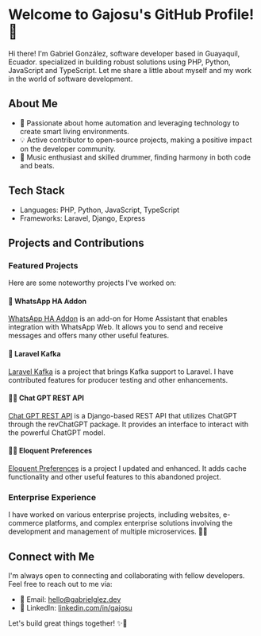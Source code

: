 # Welcome to Gajosu's GitHub Profile! 👋

Hi there! I'm Gabriel González, software developer based in Guayaquil, Ecuador. specialized in building robust solutions using PHP, Python, JavaScript and TypeScript. Let me share a little about myself and my work in the world of software development.

## About Me

- 🌟 Passionate about home automation and leveraging technology to create smart living environments.
- 💡 Active contributor to open-source projects, making a positive impact on the developer community.
- 🎵 Music enthusiast and skilled drummer, finding harmony in both code and beats.

## Tech Stack

- Languages: PHP, Python, JavaScript, TypeScript
- Frameworks: Laravel, Django, Express

## Projects and Contributions

### Featured Projects

Here are some noteworthy projects I've worked on:

#### 💬 WhatsApp HA Addon
[WhatsApp HA Addon](https://github.com/gajosu/whatsapp-ha-addon) is an add-on for Home Assistant that enables integration with WhatsApp Web. It allows you to send and receive messages and offers many other useful features.

#### 🚀 Laravel Kafka
[Laravel Kafka](https://github.com/mateusjunges/laravel-kafka) is a project that brings Kafka support to Laravel. I have contributed features for producer testing and other enhancements.

#### 💬🤖 Chat GPT REST API
[Chat GPT REST API](https://github.com/gajosu/chat-gpt-rest-api) is a Django-based REST API that utilizes ChatGPT through the revChatGPT package. It provides an interface to interact with the powerful ChatGPT model.

#### 🔄🔧 Eloquent Preferences
[Eloquent Preferences](https://github.com/gajosu/eloquent-preferences) is a project I updated and enhanced. It adds cache functionality and other useful features to this abandoned project.

### Enterprise Experience

I have worked on various enterprise projects, including websites, e-commerce platforms, and complex enterprise solutions involving the development and management of multiple microservices. 🏢💼

## Connect with Me

I'm always open to connecting and collaborating with fellow developers. Feel free to reach out to me via:

- 📧 Email: [hello@gabrielglez.dev](mailto:hello@gabrielglez.dev)
- 🔗 LinkedIn: [linkedin.com/in/gajosu](https://www.linkedin.com/in/gajosu/)

Let's build great things together! ✨🚀
